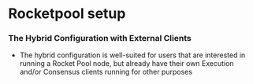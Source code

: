 # Rocketpool setup

### The Hybrid Configuration with External Clients 
  - The hybrid configuration is well-suited for users that are interested in running a Rocket Pool node, but already have their own Execution and/or Consensus clients running for other purposes
